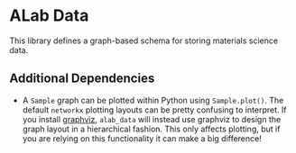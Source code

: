 # ALab Data

This library defines a graph-based schema for storing materials science data. 


## Additional Dependencies

- A `Sample` graph can be plotted within Python using `Sample.plot()`. The default `networkx` plotting layouts can be pretty confusing to interpret. If you install [graphviz](https://www.graphviz.org), `alab_data` will instead use graphviz to design the graph layout in a hierarchical fashion. This only affects plotting, but if you are relying on this functionality it can make a big difference!